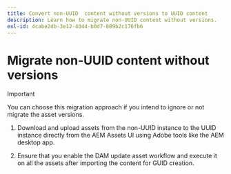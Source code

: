 ```yaml
---
title: Convert non-UUID  content without versions to UUID content
description: Learn how to migrate non-UUID content without versions.
exl-id: 4cabe2db-3e12-4044-b0d7-809b2c176fb6
---
```

# Migrate non-UUID content without versions 

>[!IMPORTANT]
>
> You can choose this migration approach if you intend to ignore or not migrate the asset versions. 


1. Download and upload assets from the non-UUID instance to the UUID instance directly from the AEM Assets UI using Adobe tools like the AEM desktop app.

1. Ensure that you enable the DAM update asset workflow  and execute it on all the assets after importing the content for GUID creation.
